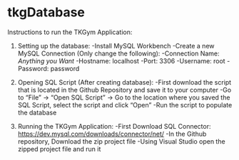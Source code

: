 # tkgDatabase
Instructions to run the TKGym Application:

  1. Setting up the database:
    -Install MySQL Workbench
    -Create a new MySQL Connection (Only change the following):
    -Connection Name: *Anything you Want*
    -Hostname: localhost
    -Port: 3306
    -Username: root
    -Password: password
      
  2. Opening SQL Script (After creating database):
    -First download the script that is located in the Github Repository and save it to your computer
    -Go to “File” → “Open SQL Script” → Go to the location where you saved the SQL Script, select the script and click “Open”
    -Run the script to populate the database
    
  3. Running the TKGym Application:
    -First Download SQL Connector: https://dev.mysql.com/downloads/connector/net/
    -In the Github repository, Download the zip project file
    -Using Visual Studio open the zipped project file and run it
    
